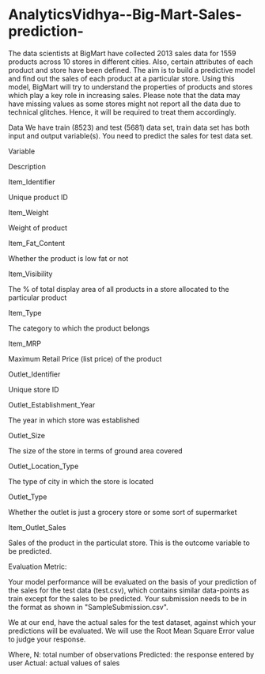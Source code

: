 # AnalyticsVidhya--Big-Mart-Sales-prediction-
The data scientists at BigMart have collected 2013 sales data for 1559 products across 10 stores in different cities. Also, certain attributes of each product and store have been defined. The aim is to build a predictive model and find out the sales of each product at a particular store.  Using this model, BigMart will try to understand the properties of products and stores which play a key role in increasing sales. 
Please note that the data may have missing values as some stores might not report all the data due to technical glitches. Hence, it will be required to treat them accordingly.

Data
We have train (8523) and test (5681) data set, train data set has both input and output variable(s). You need to predict the sales for test data set.

 

Variable

Description

Item_Identifier

Unique product ID

Item_Weight

Weight of product

Item_Fat_Content

Whether the product is low fat or not

Item_Visibility

The % of total display area of all products in a store allocated to the particular product

Item_Type

The category to which the product belongs

Item_MRP

Maximum Retail Price (list price) of the product

Outlet_Identifier

Unique store ID

Outlet_Establishment_Year

The year in which store was established

Outlet_Size

The size of the store in terms of ground area covered

Outlet_Location_Type

The type of city in which the store is located

Outlet_Type

Whether the outlet is just a grocery store or some sort of supermarket

Item_Outlet_Sales

Sales of the product in the particulat store. This is the outcome variable to be predicted.

 

 

Evaluation Metric:

Your model performance will be evaluated on the basis of your prediction of the sales for the test data (test.csv), which contains similar data-points as train except for the sales to be predicted. Your submission needs to be in the format as shown in "SampleSubmission.csv".

We at our end, have the actual sales for the test dataset, against which your predictions will be evaluated. We will use the Root Mean Square Error value to judge your response.



Where,
N: total number of observations
Predicted: the response entered by user
Actual: actual values of sales
